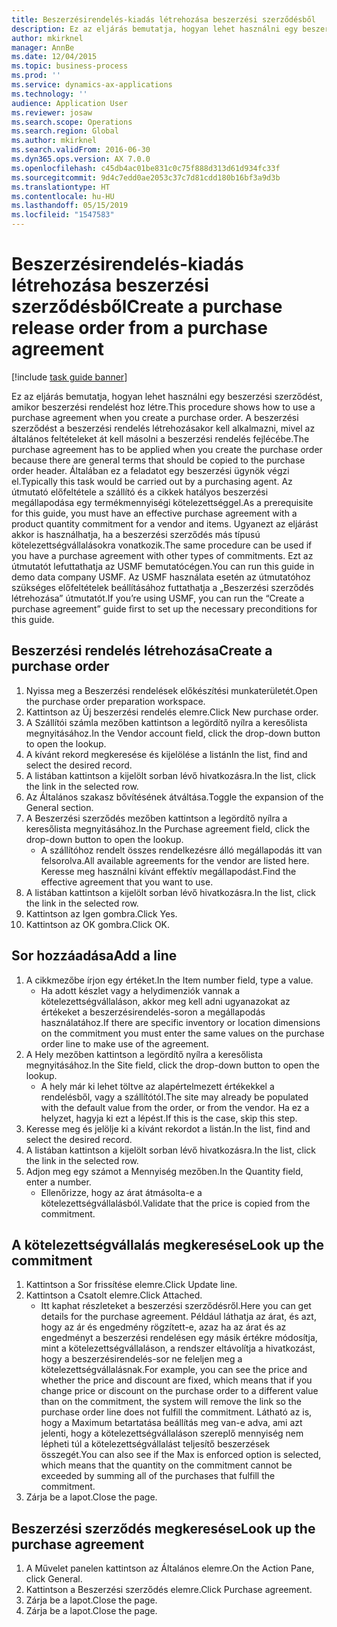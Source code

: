 ```yaml
---
title: Beszerzésirendelés-kiadás létrehozása beszerzési szerződésből
description: Ez az eljárás bemutatja, hogyan lehet használni egy beszerzési szerződést, amikor beszerzési rendelést hoz létre.
author: mkirknel
manager: AnnBe
ms.date: 12/04/2015
ms.topic: business-process
ms.prod: ''
ms.service: dynamics-ax-applications
ms.technology: ''
audience: Application User
ms.reviewer: josaw
ms.search.scope: Operations
ms.search.region: Global
ms.author: mkirknel
ms.search.validFrom: 2016-06-30
ms.dyn365.ops.version: AX 7.0.0
ms.openlocfilehash: c45db4ac01be831c0c75f888d313d61d934fc33f
ms.sourcegitcommit: 9d4c7edd0ae2053c37c7d81cdd180b16bf3a9d3b
ms.translationtype: HT
ms.contentlocale: hu-HU
ms.lasthandoff: 05/15/2019
ms.locfileid: "1547583"
---
```

# <a name="create-a-purchase-release-order-from-a-purchase-agreement"></a><span data-ttu-id="f6b63-103">Beszerzésirendelés-kiadás létrehozása beszerzési szerződésből</span><span class="sxs-lookup"><span data-stu-id="f6b63-103">Create a purchase release order from a purchase agreement</span></span>

[!include [task guide banner](../../includes/task-guide-banner.md)]

<span data-ttu-id="f6b63-104">Ez az eljárás bemutatja, hogyan lehet használni egy beszerzési szerződést, amikor beszerzési rendelést hoz létre.</span><span class="sxs-lookup"><span data-stu-id="f6b63-104">This procedure shows how to use a purchase agreement when you create a purchase order.</span></span> <span data-ttu-id="f6b63-105">A beszerzési szerződést a beszerzési rendelés létrehozásakor kell alkalmazni, mivel az általános feltételeket át kell másolni a beszerzési rendelés fejlécébe.</span><span class="sxs-lookup"><span data-stu-id="f6b63-105">The purchase agreement has to be applied when you create the purchase order because there are general terms that should be copied to the purchase order header.</span></span> <span data-ttu-id="f6b63-106">Általában ez a feladatot egy beszerzési ügynök végzi el.</span><span class="sxs-lookup"><span data-stu-id="f6b63-106">Typically this task would be carried out by a purchasing agent.</span></span> <span data-ttu-id="f6b63-107">Az útmutató előfeltétele a szállító és a cikkek hatályos beszerzési megállapodása egy termékmennyiségi kötelezettséggel.</span><span class="sxs-lookup"><span data-stu-id="f6b63-107">As a prerequisite for this guide, you must have an effective purchase agreement with a product quantity commitment for a vendor and items.</span></span> <span data-ttu-id="f6b63-108">Ugyanezt az eljárást akkor is használhatja, ha a beszerzési szerződés más típusú kötelezettségvállalásokra vonatkozik.</span><span class="sxs-lookup"><span data-stu-id="f6b63-108">The same procedure can be used if you have a purchase agreement with other types of commitments.</span></span> <span data-ttu-id="f6b63-109">Ezt az útmutatót lefuttathatja az USMF bemutatócégen.</span><span class="sxs-lookup"><span data-stu-id="f6b63-109">You can run this guide in demo data company USMF.</span></span> <span data-ttu-id="f6b63-110">Az USMF használata esetén az útmutatóhoz szükséges előfeltételek beállításához futtathatja a „Beszerzési szerződés létrehozása” útmutatót.</span><span class="sxs-lookup"><span data-stu-id="f6b63-110">If you’re using USMF, you can run the “Create a purchase agreement” guide first to set up the necessary preconditions for this guide.</span></span>


## <a name="create-a-purchase-order"></a><span data-ttu-id="f6b63-111">Beszerzési rendelés létrehozása</span><span class="sxs-lookup"><span data-stu-id="f6b63-111">Create a purchase order</span></span>
1. <span data-ttu-id="f6b63-112">Nyissa meg a Beszerzési rendelések előkészítési munkaterületét.</span><span class="sxs-lookup"><span data-stu-id="f6b63-112">Open the purchase order preparation workspace.</span></span>
2. <span data-ttu-id="f6b63-113">Kattintson az Új beszerzési rendelés elemre.</span><span class="sxs-lookup"><span data-stu-id="f6b63-113">Click New purchase order.</span></span>
3. <span data-ttu-id="f6b63-114">A Szállítói számla mezőben kattintson a legördítő nyílra a keresőlista megnyitásához.</span><span class="sxs-lookup"><span data-stu-id="f6b63-114">In the Vendor account field, click the drop-down button to open the lookup.</span></span>
4. <span data-ttu-id="f6b63-115">A kívánt rekord megkeresése és kijelölése a listán</span><span class="sxs-lookup"><span data-stu-id="f6b63-115">In the list, find and select the desired record.</span></span>
5. <span data-ttu-id="f6b63-116">A listában kattintson a kijelölt sorban lévő hivatkozásra.</span><span class="sxs-lookup"><span data-stu-id="f6b63-116">In the list, click the link in the selected row.</span></span>
6. <span data-ttu-id="f6b63-117">Az Általános szakasz bővítésének átváltása.</span><span class="sxs-lookup"><span data-stu-id="f6b63-117">Toggle the expansion of the General section.</span></span>
7. <span data-ttu-id="f6b63-118">A Beszerzési szerződés mezőben kattintson a legördítő nyílra a keresőlista megnyitásához.</span><span class="sxs-lookup"><span data-stu-id="f6b63-118">In the Purchase agreement field, click the drop-down button to open the lookup.</span></span>
    * <span data-ttu-id="f6b63-119">A szállítóhoz rendelt összes rendelkezésre álló megállapodás itt van felsorolva.</span><span class="sxs-lookup"><span data-stu-id="f6b63-119">All available agreements for the vendor are listed here.</span></span> <span data-ttu-id="f6b63-120">Keresse meg használni kívánt effektív megállapodást.</span><span class="sxs-lookup"><span data-stu-id="f6b63-120">Find the effective agreement that you want to use.</span></span>  
8. <span data-ttu-id="f6b63-121">A listában kattintson a kijelölt sorban lévő hivatkozásra.</span><span class="sxs-lookup"><span data-stu-id="f6b63-121">In the list, click the link in the selected row.</span></span>
9. <span data-ttu-id="f6b63-122">Kattintson az Igen gombra.</span><span class="sxs-lookup"><span data-stu-id="f6b63-122">Click Yes.</span></span>
10. <span data-ttu-id="f6b63-123">Kattintson az OK gombra.</span><span class="sxs-lookup"><span data-stu-id="f6b63-123">Click OK.</span></span>

## <a name="add-a-line"></a><span data-ttu-id="f6b63-124">Sor hozzáadása</span><span class="sxs-lookup"><span data-stu-id="f6b63-124">Add a line</span></span>
1. <span data-ttu-id="f6b63-125">A cikkmezőbe írjon egy értéket.</span><span class="sxs-lookup"><span data-stu-id="f6b63-125">In the Item number field, type a value.</span></span>
    * <span data-ttu-id="f6b63-126">Ha adott készlet vagy a helydimenziók vannak a kötelezettségvállaláson, akkor meg kell adni ugyanazokat az értékeket a beszerzésirendelés-soron a megállapodás használatához.</span><span class="sxs-lookup"><span data-stu-id="f6b63-126">If there are specific inventory or location dimensions on the commitment you must enter the same values on the purchase order line to make use of the agreement.</span></span>  
2. <span data-ttu-id="f6b63-127">A Hely mezőben kattintson a legördítő nyílra a keresőlista megnyitásához.</span><span class="sxs-lookup"><span data-stu-id="f6b63-127">In the Site field, click the drop-down button to open the lookup.</span></span>
    * <span data-ttu-id="f6b63-128">A hely már ki lehet töltve az alapértelmezett értékekkel a rendelésből, vagy a szállítótól.</span><span class="sxs-lookup"><span data-stu-id="f6b63-128">The site may already be populated with the default value from the order, or from the vendor.</span></span> <span data-ttu-id="f6b63-129">Ha ez a helyzet, hagyja ki ezt a lépést.</span><span class="sxs-lookup"><span data-stu-id="f6b63-129">If this is the case, skip this step.</span></span>  
3. <span data-ttu-id="f6b63-130">Keresse meg és jelölje ki a kívánt rekordot a listán.</span><span class="sxs-lookup"><span data-stu-id="f6b63-130">In the list, find and select the desired record.</span></span>
4. <span data-ttu-id="f6b63-131">A listában kattintson a kijelölt sorban lévő hivatkozásra.</span><span class="sxs-lookup"><span data-stu-id="f6b63-131">In the list, click the link in the selected row.</span></span>
5. <span data-ttu-id="f6b63-132">Adjon meg egy számot a Mennyiség mezőben.</span><span class="sxs-lookup"><span data-stu-id="f6b63-132">In the Quantity field, enter a number.</span></span>
    * <span data-ttu-id="f6b63-133">Ellenőrizze, hogy az árat átmásolta-e a kötelezettségvállalásból.</span><span class="sxs-lookup"><span data-stu-id="f6b63-133">Validate that the price is copied from the commitment.</span></span>  

## <a name="look-up-the-commitment"></a><span data-ttu-id="f6b63-134">A kötelezettségvállalás megkeresése</span><span class="sxs-lookup"><span data-stu-id="f6b63-134">Look up the commitment</span></span>
1. <span data-ttu-id="f6b63-135">Kattintson a Sor frissítése elemre.</span><span class="sxs-lookup"><span data-stu-id="f6b63-135">Click Update line.</span></span>
2. <span data-ttu-id="f6b63-136">Kattintson a Csatolt elemre.</span><span class="sxs-lookup"><span data-stu-id="f6b63-136">Click Attached.</span></span>
    * <span data-ttu-id="f6b63-137">Itt kaphat részleteket a beszerzési szerződésről.</span><span class="sxs-lookup"><span data-stu-id="f6b63-137">Here you can get details for the purchase agreement.</span></span> <span data-ttu-id="f6b63-138">Például láthatja az árat, és azt, hogy az ár és engedmény rögzített-e, azaz ha az árat és az engedményt a beszerzési rendelésen egy másik értékre módosítja, mint a kötelezettségvállaláson, a rendszer eltávolítja a hivatkozást, hogy a beszerzésirendelés-sor ne feleljen meg a kötelezettségvállalásnak.</span><span class="sxs-lookup"><span data-stu-id="f6b63-138">For example, you can see the price and whether the price and discount are fixed, which means that if you change price or discount on the purchase order to a different value than on the commitment, the system will remove the link so the purchase order line does not fulfill the commitment.</span></span> <span data-ttu-id="f6b63-139">Látható az is, hogy a Maximum betartatása beállítás meg van-e adva, ami azt jelenti, hogy a kötelezettségvállaláson szereplő mennyiség nem lépheti túl a kötelezettségvállalást teljesítő beszerzések összegét.</span><span class="sxs-lookup"><span data-stu-id="f6b63-139">You can also see if the Max is enforced option is selected, which means that the quantity on the commitment cannot be exceeded by summing all of the purchases that fulfill the commitment.</span></span>  
3. <span data-ttu-id="f6b63-140">Zárja be a lapot.</span><span class="sxs-lookup"><span data-stu-id="f6b63-140">Close the page.</span></span>

## <a name="look-up-the-purchase-agreement"></a><span data-ttu-id="f6b63-141">Beszerzési szerződés megkeresése</span><span class="sxs-lookup"><span data-stu-id="f6b63-141">Look up the purchase agreement</span></span>
1. <span data-ttu-id="f6b63-142">A Művelet panelen kattintson az Általános elemre.</span><span class="sxs-lookup"><span data-stu-id="f6b63-142">On the Action Pane, click General.</span></span>
2. <span data-ttu-id="f6b63-143">Kattintson a Beszerzési szerződés elemre.</span><span class="sxs-lookup"><span data-stu-id="f6b63-143">Click Purchase agreement.</span></span>
3. <span data-ttu-id="f6b63-144">Zárja be a lapot.</span><span class="sxs-lookup"><span data-stu-id="f6b63-144">Close the page.</span></span>
4. <span data-ttu-id="f6b63-145">Zárja be a lapot.</span><span class="sxs-lookup"><span data-stu-id="f6b63-145">Close the page.</span></span>

